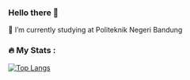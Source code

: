 ### Hello there 👋
🔭 I’m currently studying at Politeknik Negeri Bandung

### :fire: My Stats :
[![Top Langs](https://github-readme-stats.vercel.app/api/top-langs/?username=kristandy&layout=donut&theme=radical)](https://github.com/kristandy/github-readme-stats)

<!--
**kristandy/kristandy** is a ✨ _special_ ✨ repository because its `README.md` (this file) appears on your GitHub profile.

Here are some ideas to get you started:

- 🌱 I’m currently learning ...
- 👯 I’m looking to collaborate on ...
- 🤔 I’m looking for help with ...
- 💬 Ask me about ...
- 📫 How to reach me: ...
- 😄 Pronouns: ...
- ⚡ Fun fact: ...
-->
